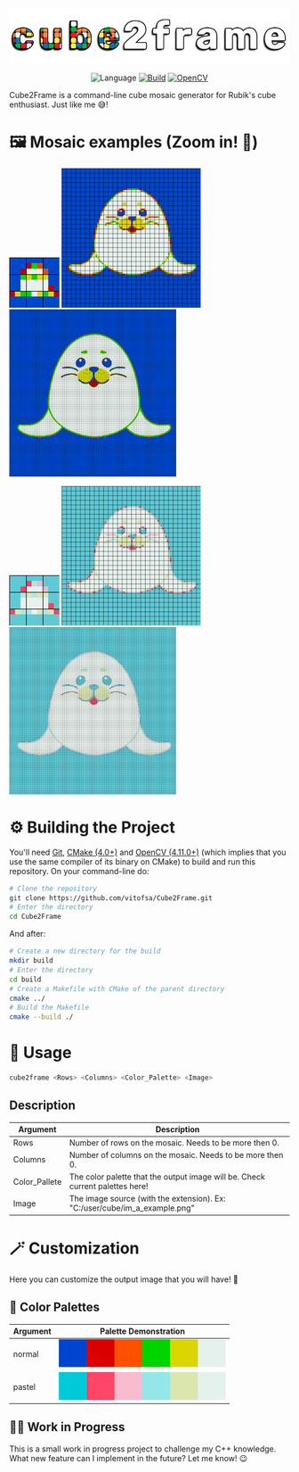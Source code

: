 <div align="center">

![](https://github.com/vitofsa/Cube2Frame/blob/main/.github/cube2frame-logo.png)

![Language](https://img.shields.io/badge/Coded_in-C++-blue)
[![Build](https://img.shields.io/badge/Built_with-CMake-red)](https://cmake.org/ "CMake")
[![OpenCV](https://img.shields.io/badge/Using-OpenCV-yellow)](https://opencv.org/ "OpenCV")
</div>
Cube2Frame is a command-line cube mosaic generator for Rubik's cube enthusiast. Just like me 😅!

# 🖼️ Mosaic examples (Zoom in! 🔎)
  
  ![](https://github.com/vitofsa/Cube2Frame/blob/main/.github/mosaics/mosaic_example1.png)
  <img src="https://github.com/vitofsa/Cube2Frame/blob/main/.github/mosaics/mosaic_example2.png?raw=true" width="250px">
  <img src="https://github.com/vitofsa/Cube2Frame/blob/main/.github/mosaics/mosaic_example3.png?raw=true" width="300px">

  ![](https://github.com/vitofsa/Cube2Frame/blob/main/.github/mosaics/mosaic_example4.png)
  <img src="https://github.com/vitofsa/Cube2Frame/blob/main/.github/mosaics/mosaic_example5.png?raw=true" width="250px">
  <img src="https://github.com/vitofsa/Cube2Frame/blob/main/.github/mosaics/mosaic_example6.png?raw=true" width="300px">

# ⚙️ Building the Project
You'll need [Git](https://git-scm.com/), [CMake (4.0+)](https://cmake.org/) and [OpenCV (4.11.0+)](https://opencv.org/) (which implies that you use the same compiler of its binary on CMake) to build and run this repository. On your command-line do:

```sh
# Clone the repository
git clone https://github.com/vitofsa/Cube2Frame.git
# Enter the directory
cd Cube2Frame
```
And after:
```sh
# Create a new directory for the build
mkdir build
# Enter the directory
cd build
# Create a Makefile with CMake of the parent directory
cmake ../
# Build the Makefile
cmake --build ./
```

# 🔧 Usage

```sh
cube2frame <Rows> <Columns> <Color_Palette> <Image>
```

## Description

| Argument | Description |
|----------|-------------|
|Rows      | Number of rows on the mosaic. Needs to be more then 0.|
|Columns | Number of columns on the mosaic. Needs to be more then 0.|
|Color_Pallete | The color palette that the output image will be. Check current palettes here!|
|Image | The image source (with the extension). Ex: "C:/user/cube/im_a_example.png" |


# 🪄 Customization
Here you can customize the output image that you will have! 🤩
## 🎨 Color Palettes 
| Argument | Palette Demonstration |
|----------|-----------------------|
|normal    | ![](https://github.com/vitofsa/Cube2Frame/blob/main/.github/palettes/normal_palette.png) | 
|pastel    | ![](https://github.com/vitofsa/Cube2Frame/blob/main/.github/palettes/pastel_palette.png) | 

## 👷‍♂️ Work in Progress
This is a small work in progress project to challenge my C++ knowledge. What new feature can I implement in the future? Let me know! 😉
